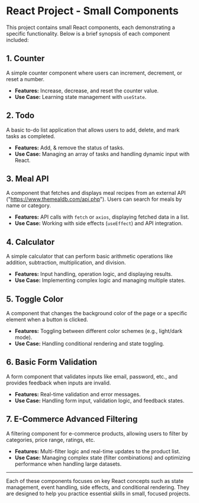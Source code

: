 # React Project - Small Components

This project contains small React components, each demonstrating a specific functionality. Below is a brief synopsis of each component included:

## 1. Counter
A simple counter component where users can increment, decrement, or reset a number.
- **Features:** Increase, decrease, and reset the counter value.
- **Use Case:** Learning state management with `useState`.

## 2. Todo
A basic to-do list application that allows users to add, delete, and mark tasks as completed.
- **Features:** Add, & remove the status of tasks.
- **Use Case:** Managing an array of tasks and handling dynamic input with React.

## 3. Meal API
A component that fetches and displays meal recipes from an external API ("https://www.themealdb.com/api.php"). Users can search for meals by name or category.
- **Features:** API calls with `fetch` or `axios`, displaying fetched data in a list.
- **Use Case:** Working with side effects (`useEffect`) and API integration.

## 4. Calculator
A simple calculator that can perform basic arithmetic operations like addition, subtraction, multiplication, and division.
- **Features:** Input handling, operation logic, and displaying results.
- **Use Case:** Implementing complex logic and managing multiple states.

## 5. Toggle Color
A component that changes the background color of the page or a specific element when a button is clicked.
- **Features:** Toggling between different color schemes (e.g., light/dark mode).
- **Use Case:** Handling conditional rendering and state toggling.


## 6. Basic Form Validation
A form component that validates inputs like email, password, etc., and provides feedback when inputs are invalid.
- **Features:** Real-time validation and error messages.
- **Use Case:** Handling form input, validation logic, and feedback states.

## 7. E-Commerce Advanced Filtering
A filtering component for e-commerce products, allowing users to filter by categories, price range, ratings, etc.
- **Features:** Multi-filter logic and real-time updates to the product list.
- **Use Case:** Managing complex state (filter combinations) and optimizing performance when handling large datasets.

---

Each of these components focuses on key React concepts such as state management, event handling, side effects, and conditional rendering. They are designed to help you practice essential skills in small, focused projects.
